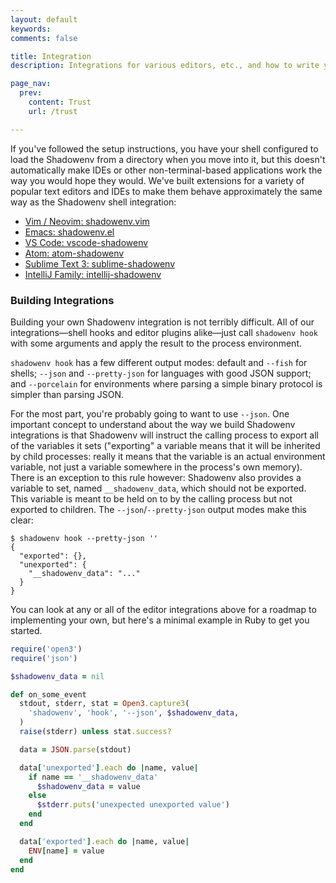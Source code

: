 ```yaml
---
layout: default
keywords:
comments: false

title: Integration
description: Integrations for various editors, etc., and how to write your own

page_nav:
  prev:
    content: Trust
    url: /trust

---
```


If you've followed the setup instructions, you have your shell configured to load the Shadowenv from
a directory when you move into it, but this doesn't automatically make IDEs or other
non-terminal-based applications work the way you would hope they would. We've built extensions for
a variety of popular text editors and IDEs to make them behave approximately the same way as the
Shadowenv shell integration:

* [Vim / Neovim: shadowenv.vim](https://github.com/Shopify/shadowenv.vim)
* [Emacs: shadowenv.el](https://github.com/Shopify/shadowenv.el)
* [VS Code: vscode-shadowenv](https://github.com/Shopify/vscode-shadowenv)
* [Atom: atom-shadowenv](https://github.com/Shopify/atom-shadowenv)
* [Sublime Text 3: sublime-shadowenv](https://github.com/Shopify/sublime-shadowenv)
* [IntelliJ Family: intellij-shadowenv](https://github.com/Shopify/intellij-shadowenv)

### Building Integrations

Building your own Shadowenv integration is not terribly difficult. All of our integrations—shell
hooks and editor plugins alike—just call `shadowenv hook` with some arguments and apply the result
to the process environment.

`shadowenv hook` has a few different output modes: default and `--fish` for shells; `--json` and
`--pretty-json` for languages with good JSON support; and `--porcelain` for environments where
parsing a simple binary protocol is simpler than parsing JSON.

For the most part, you're probably going to want to use `--json`. One important concept to
understand about the way we build Shadowenv integrations is that Shadowenv will instruct the calling
process to export all of the variables it sets ("exporting" a variable means that it will be
inherited by child processes: really it means that the variable is an actual environment variable,
not just a variable somewhere in the process's own memory). There is an exception to this rule
however: Shadowenv also provides a variable to set, named `__shadowenv_data`, which should not be
exported. This variable is meant to be held on to by the calling process but not exported to
children. The `--json`/`--pretty-json` output modes make this clear:

```
$ shadowenv hook --pretty-json ''
{
  "exported": {},
  "unexported": {
    "__shadowenv_data": "..."
  }
}
```

You can look at any or all of the editor integrations above for a roadmap to implementing your own,
but here's a minimal example in Ruby to get you started.

```ruby
require('open3')
require('json')

$shadowenv_data = nil

def on_some_event
  stdout, stderr, stat = Open3.capture3(
    'shadowenv', 'hook', '--json', $shadowenv_data,
  )
  raise(stderr) unless stat.success?

  data = JSON.parse(stdout)

  data['unexported'].each do |name, value|
    if name == '__shadowenv_data'
      $shadowenv_data = value
    else
      $stderr.puts('unexpected unexported value')
    end
  end

  data['exported'].each do |name, value|
    ENV[name] = value
  end
end
```
